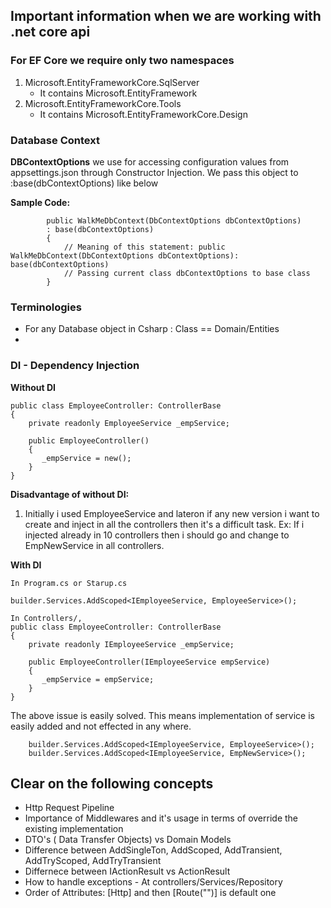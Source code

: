 ## Important information when we are working with .net core api

### For EF Core we require only two namespaces
1. Microsoft.EntityFrameworkCore.SqlServer
   - It contains Microsoft.EntityFramework
2. Microsoft.EntityFrameworkCore.Tools
   - It contains Microsoft.EntityFrameworkCore.Design

### Database Context
**DBContextOptions** we use for accessing configuration values from appsettings.json through Constructor Injection.
We pass this object to :base(dbContextOptions) like below

**Sample Code:**
```
        public WalkMeDbContext(DbContextOptions dbContextOptions) 
        : base(dbContextOptions)
        {
            // Meaning of this statement: public WalkMeDbContext(DbContextOptions dbContextOptions): base(dbContextOptions)
            // Passing current class dbContextOptions to base class
        }
```

### Terminologies
 - For any Database object in Csharp : Class == Domain/Entities
 - 


### DI - Dependency Injection

**Without DI**

```
public class EmployeeController: ControllerBase
{
    private readonly EmployeeService _empService;

    public EmployeeController()
    {
       _empService = new();
    }
}
```
**Disadvantage of without DI:**
1. Initially i used EmployeeService and lateron if any new version i want to create and inject in all the controllers
   then it's a difficult task.
   Ex: If i injected already in 10 controllers then i should go and change to EmpNewService in all controllers.

**With DI**

```
In Program.cs or Starup.cs

builder.Services.AddScoped<IEmployeeService, EmployeeService>();

In Controllers/,
public class EmployeeController: ControllerBase
{
    private readonly IEmployeeService _empService;

    public EmployeeController(IEmployeeService empService)
    {
       _empService = empService;
    }
}
```
The above issue is easily solved. This means implementation of service is easily added and not effected in any where.
```
    builder.Services.AddScoped<IEmployeeService, EmployeeService>();
    builder.Services.AddScoped<IEmployeeService, EmpNewService>();
```

## Clear on the following concepts
- Http Request Pipeline
- Importance of Middlewares and it's usage in terms of override the existing implementation
- DTO's ( Data Transfer Objects) vs Domain Models
- Difference between AddSingleTon, AddScoped, AddTransient, AddTryScoped, AddTryTransient
- Differnece between IActionResult vs ActionResult
- How to handle exceptions - At controllers/Services/Repository
- Order of Attributes: [Http] and then [Route("")] is default one 